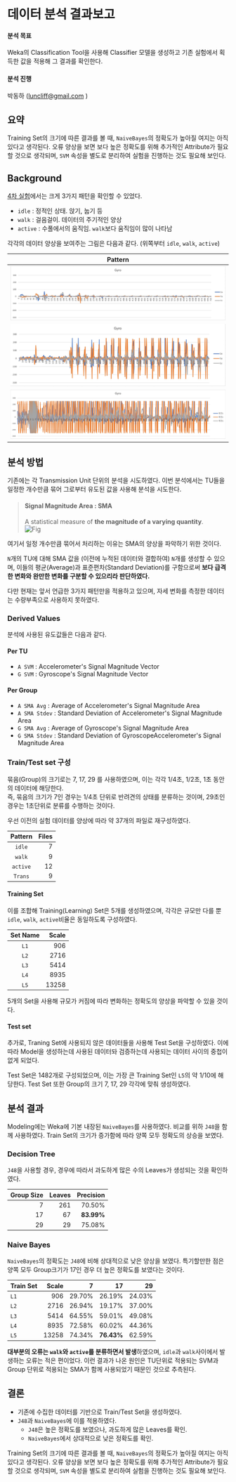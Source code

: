 # 데이터 분석 결과보고

#### 분석 목표
Weka의 Classification Tool을 사용해 Classifier 모델을 생성하고 기존 실험에서 획득한 값을 적용해 그 결과를 확인한다.

#### 분석 진행
박동하 (luncliff@gmail.com )

## 요약

Training Set의 크기에 따른 결과를 볼 때, `NaiveBayes`의 정확도가 높아질 여지는 아직 있다고 생각된다. 오류 양상을 보면 보다 높은 정확도를 위해 추가적인 Attribute가 필요할 것으로 생각되며, `SVM` 속성을 별도로 분리하여 실험을 진행하는 것도 필요해 보인다.

## Background
[4차 실험](../Experiment/4th.md)에서는 크게 3가지 패턴을 확인할 수 있었다.

 - `idle` : 정적인 상태. 앉기, 눕기 등 
 - `walk` : 걸음걸이. 데이터의 주기적인 양상
 - `active` : 수풀에서의 움직임. `walk`보다 움직임이 많이 나타남

각각의 데이터 양상을 보여주는 그림은 다음과 같다. (위쪽부터 `idle`, `walk`, `active`)

| Pattern |
|:-------:|
| ![Fig idle](../Experiment/4th/Images/IdleGyro.jpg) |
| ![Fig walk](../Experiment/4th/Images/WalkGyro.jpg) |
| ![Fig active](../Experiment/4th/Images/ActiveGyro.jpg) |


## 분석 방법
기존에는 각 Transmission Unit 단위의 분석을 시도하였다. 이번 분석에서는 TU들을 일정한 개수만큼 묶어 그로부터 유도된 값을 사용해 분석을 시도한다. 

> #### Signal Magnitude Area : SMA
> A statistical measure of **the magnitude of a varying quantity**.   
> ![Fig](https://wikimedia.org/api/rest_v1/media/math/render/svg/a49904e54957d30600c61f4adb00125378213ecb)

여기서 일정 개수만큼 묶어서 처리하는 이유는 SMA의 양상을 파악하기 위한 것이다. 

`N`개의 TU에 대해 SMA 값을 (이전에 누적된 데이터와 결합하여) `N`개를 생성할 수 있으며, 이들의 평균(Average)과 표준편차(Standard Deviation)를 구함으로써 **보다 급격한 변화와 완만한 변화를 구분할 수 있으리라 판단하였다.**

다만 현재는 앞서 언급한 3가지 패턴만을 적용하고 있으며, 자세 변화를 측정한 데이터는 수량부족으로 사용하지 못하였다.

### Derived Values
분석에 사용된 유도값들은 다음과 같다.

#### Per TU
 - `A SVM` : Accelerometer's Signal Magnitude Vector
 - `G SVM` : Gyroscope's Signal Magnitude Vector
#### Per Group
 - `A SMA Avg` : Average of Accelerometer's Signal Magnitude Area
 - `A SMA Stdev` : Standard Deviation of Accelerometer's Signal Magnitude Area
 - `G SMA Avg` : Average of Gyroscope's Signal Magnitude Area
 - `G SMA Stdev` : Standard Deviation of GyroscopeAccelerometer's Signal Magnitude Area
 
### Train/Test set 구성
묶음(Group)의 크기로는 7, 17, 29 를 사용하였으며, 이는 각각 1/4초, 1/2초, 1초 동안의 데이터에 해당한다.   
즉, 묶음의 크기가 7인 경우는 1/4초 단위로 반려견의 상태를 분류하는 것이며, 29초인 경우는 1초단위로 분류를 수행하는 것이다.

우선 이전의 실험 데이터를 양상에 따라 약 37개의 파일로 재구성하였다.

| Pattern   | Files |
|:---------:|------:|
| `idle`    | 7     |
| `walk`    | 9     |
| `active`  | 12    |
| `Trans`   | 9     |

#### Training Set

이를 조합해 Training(Learning) Set은 5개를 생성하였으며, 각각은 규모만 다를 뿐 `idle`, `walk`, `active`비율은 동일하도록 구성하였다.

| Set Name  | Scale |
|:---------:|------:|
| `L1`      | 906   |
| `L2`      | 2716  |
| `L3`      | 5414  |
| `L4`      | 8935  |
| `L5`      | 13258 |

5개의 Set을 사용해 규모가 커짐에 따라 변화하는 정확도의 양상을 파악할 수 있을 것이다.

#### Test set

추가로, Traning Set에 사용되지 않은 데이터들을 사용해 Test Set을 구성하였다. 이에 따라 Model을 생성하는데 사용된 데이터돠 검증하는데 사용되는 데이터 사이의 중첩이 없게 되었다.

Test Set은 1482개로 구성되었으며, 이는 가장 큰 Training Set인 `L5`의 약 1/10에 해당한다. Test Set 또한 Group의 크기 7, 17, 29 각각에 맞춰 생성하였다.


## 분석 결과
Modeling에는 Weka에 기본 내장된 `NaiveBayes`를 사용하였다. 비교를 위하 `J48`을 함께 사용하였다. Train Set의 크기가 증가함에 따라 양쪽 모두 정확도의 상승을 보였다.

### Decision Tree
`J48`을 사용할 경우, 경우에 따라서 과도하게 많은 수의 Leaves가 생성되는 것을 확인하였다.

| Group Size | Leaves | Precision |
|-----------:|-------:|----------:|
| 7          | 261    | 70.50%    |
| 17         | 67     | **83.99%**    |
| 29         | 29     | 75.08%    |


### Naive Bayes
`NaiveBayes`의 정확도는 `J48`에 비해 상대적으로 낮은 양상을 보였다. 특기할만한 점은 양쪽 모두 Group크기가 17인 경우 더 높은 정확도를 보였다는 것이다.


| Train Set | Scale | 7      | 17     | 29     |
|-----------|------:|-------:|-------:|-------:|
| `L1`      | 906   | 29.70% | 26.19% | 24.03% |
| `L2`      | 2716  | 26.94% | 19.17% | 37.00% |
| `L3`      | 5414  | 64.55% | 59.01% | 49.08% |
| `L4`      | 8935  | 72.58% | 60.02% | 44.36% |
| `L5`      | 13258 | 74.34% | **76.43%** | 62.59% |

**대부분의 오류는 `walk`와 `active`를 분류하면서 발생**하였으며, 
`idle`과 `walk`사이에서 발생하는 오류는 적은 편이었다. 이런 결과가 나온 원인은 TU단위로 적용되는 SVM과 Group 단위로 적용되는 SMA가 함께 사용되었기 때문인 것으로 추측된다. 

## 결론
 - 기존에 수집한 데이터를 기반으로 Train/Test Set을 생성하였다.
 - `J48`과 `NaiveBayes`에 이를 적용하였다.
    - `J48`은 높은 정확도를 보였으나, 과도하게 많은 Leaves를 확인.
    - `NaiveBayes`에서 상대적으로 낮은 정확도를 확인.

Training Set의 크기에 따른 결과를 볼 때, `NaiveBayes`의 정확도가 높아질 여지는 아직 있다고 생각된다. 오류 양상을 보면 보다 높은 정확도를 위해 추가적인 Attribute가 필요할 것으로 생각되며, `SVM` 속성을 별도로 분리하여 실험을 진행하는 것도 필요해 보인다.

